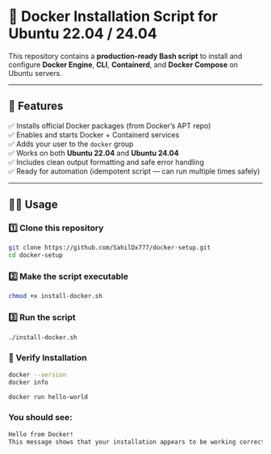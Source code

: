 # 🚀 Docker Installation Script for Ubuntu 22.04 / 24.04

This repository contains a **production-ready Bash script** to install and configure **Docker Engine**, **CLI**, **Containerd**, and **Docker Compose** on Ubuntu servers.

---

## 🧰 Features

✅ Installs official Docker packages (from Docker’s APT repo)  
✅ Enables and starts Docker + Containerd services  
✅ Adds your user to the `docker` group  
✅ Works on both **Ubuntu 22.04** and **Ubuntu 24.04**  
✅ Includes clean output formatting and safe error handling  
✅ Ready for automation (idempotent script — can run multiple times safely)

---

## 🧑‍💻 Usage

### 1️⃣ Clone this repository
```bash
git clone https://github.com/SahilDx777/docker-setup.git
cd docker-setup
```
### 2️⃣ Make the script executable
```bash
chmod +x install-docker.sh
```
### 3️⃣ Run the script
```bash
./install-docker.sh
```
### 🧾 Verify Installation
```bash
docker --version
docker info

docker run hello-world
```
### You should see:
```css
Hello from Docker!
This message shows that your installation appears to be working correctly.
```
